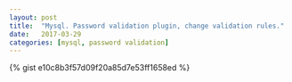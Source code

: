 ```yaml
---
layout: post
title:  "Mysql. Password validation plugin, change validation rules."
date:   2017-03-29
categories: [mysql, password validation]
---
```


{% gist e10c8b3f57d09f20a85d7e53ff1658ed %}
